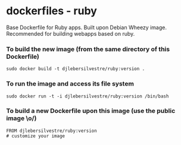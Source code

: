 # dockerfiles - ruby
Base Dockerfile for Ruby apps. Built upon Debian Wheezy image.
Recommended for building webapps based on ruby.

### To build the new image (from the same directory of this Dockerfile)
```
sudo docker build -t djlebersilvestre/ruby:version .
```

### To run the image and access its file system
```
sudo docker run -t -i djlebersilvestre/ruby:version /bin/bash
```

### To build a new Dockerfile upon this image (use the public image \o/)
```
FROM djlebersilvestre/ruby:version
# customize your image
```